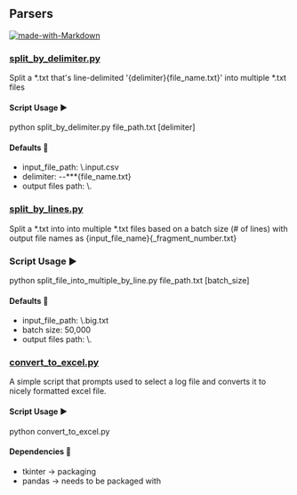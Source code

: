 #  

## Parsers

[![made-with-Markdown](https://img.shields.io/badge/Made%20with-Python_3.7-1f425f.svg)](http://commonmark.org)

### [split_by_delimiter.py](split_by_delimiter.py)

Split a *.txt that's line-delimited '{delimiter}{file_name.txt}' into multiple *.txt files

#### Script Usage :arrow_forward:

python split_by_delimiter.py file_path.txt [delimiter] 

#### Defaults :small_blue_diamond:

- input_file_path: \\.input.csv
- delimiter: --\*\*\*{file_name.txt}
- output files path: \\.

### [split_by_lines.py](split_by_lines.py)

Split a *.txt into into multiple *.txt files based on a batch size (# of lines) with output file names as {input_file_name}{_fragment_number.txt}

### Script Usage :arrow_forward:

python split_file_into_multiple_by_line.py file_path.txt [batch_size]

#### Defaults :small_blue_diamond:

- input_file_path: \\.big.txt
- batch size: 50,000
- output files path: \\.

### [convert_to_excel.py](convert_to_excel.py)

A simple script that prompts used to select a log file and converts it to nicely formatted excel file.

#### Script Usage :arrow_forward:

python convert_to_excel.py

#### Dependencies :small_orange_diamond:

- tkinter -> packaging
- pandas -> needs to be packaged with
